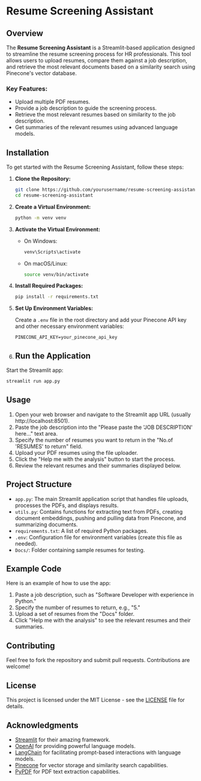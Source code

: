 # Resume Screening Assistant

## Overview

The **Resume Screening Assistant** is a Streamlit-based application designed to streamline the resume screening process for HR professionals. This tool allows users to upload resumes, compare them against a job description, and retrieve the most relevant documents based on a similarity search using Pinecone's vector database.

### Key Features:
- Upload multiple PDF resumes.
- Provide a job description to guide the screening process.
- Retrieve the most relevant resumes based on similarity to the job description.
- Get summaries of the relevant resumes using advanced language models.

## Installation

To get started with the Resume Screening Assistant, follow these steps:

1. **Clone the Repository:**

    ```bash
    git clone https://github.com/yourusername/resume-screening-assistant.git
    cd resume-screening-assistant
    ```

2. **Create a Virtual Environment:**

    ```bash
    python -m venv venv
    ```

3. **Activate the Virtual Environment:**

    - On Windows:
    
        ```bash
        venv\Scripts\activate
        ```

    - On macOS/Linux:
    
        ```bash
        source venv/bin/activate
        ```

4. **Install Required Packages:**

    ```bash
    pip install -r requirements.txt
    ```

5. **Set Up Environment Variables:**

    Create a `.env` file in the root directory and add your Pinecone API key and other necessary environment variables:

    ```env
    PINECONE_API_KEY=your_pinecone_api_key
    ```
6. ## Run the Application

Start the Streamlit app:

```bash
streamlit run app.py
```

## Usage

1. Open your web browser and navigate to the Streamlit app URL (usually http://localhost:8501).
2. Paste the job description into the "Please paste the 'JOB DESCRIPTION' here..." text area.
3. Specify the number of resumes you want to return in the "No.of 'RESUMES' to return" field.
4. Upload your PDF resumes using the file uploader.
5. Click the "Help me with the analysis" button to start the process.
6. Review the relevant resumes and their summaries displayed below.

## Project Structure

- `app.py`: The main Streamlit application script that handles file uploads, processes the PDFs, and displays results.
- `utils.py`: Contains functions for extracting text from PDFs, creating document embeddings, pushing and pulling data from Pinecone, and summarizing documents.
- `requirements.txt`: A list of required Python packages.
- `.env`: Configuration file for environment variables (create this file as needed).
- `Docs/`: Folder containing sample resumes for testing.

## Example Code

Here is an example of how to use the app:

1. Paste a job description, such as "Software Developer with experience in Python."
2. Specify the number of resumes to return, e.g., "5."
3. Upload a set of resumes from the "Docs" folder.
4. Click "Help me with the analysis" to see the relevant resumes and their summaries.

## Contributing

Feel free to fork the repository and submit pull requests. Contributions are welcome!

## License

This project is licensed under the MIT License - see the [LICENSE](LICENSE) file for details.

## Acknowledgments

- [Streamlit](https://streamlit.io/) for their amazing framework.
- [OpenAI](https://openai.com/) for providing powerful language models.
- [LangChain](https://langchain.com/) for facilitating prompt-based interactions with language models.
- [Pinecone](https://pinecone.io/) for vector storage and similarity search capabilities.
- [PyPDF](https://github.com/py-pdf/pypdf) for PDF text extraction capabilities.

